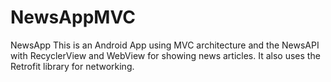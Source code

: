 # NewsAppMVC
NewsApp
This is an Android App using MVC architecture and the NewsAPI with RecyclerView and WebView for showing news articles. 
It also uses the Retrofit library for networking.
